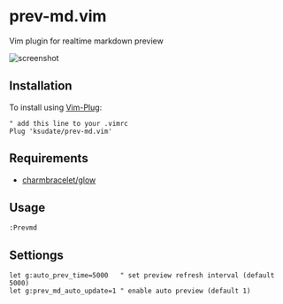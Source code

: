 # prev-md.vim

Vim plugin for realtime markdown preview

![screenshot](https://user-images.githubusercontent.com/33239455/107126540-e1d36000-68f3-11eb-8463-7e0c5e061c8f.gif)

## Installation

To install using [Vim-Plug](https://github.com/junegunn/vim-plug):

```
" add this line to your .vimrc
Plug 'ksudate/prev-md.vim'
```

## Requirements

- [charmbracelet/glow](https://github.com/charmbracelet/glow)

## Usage

```
:Prevmd
```

## Settiongs

```
let g:auto_prev_time=5000   " set preview refresh interval (default 5000)
let g:prev_md_auto_update=1 " enable auto preview (default 1)
```
